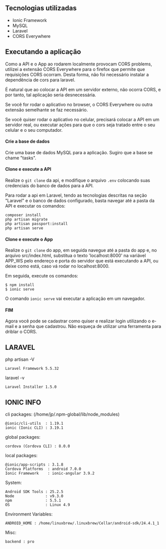 ## Tecnologias utilizadas
- Ionic Framework
- MySQL
- Laravel
- CORS Everywhere

## Executando a aplicação

Como a API e o App ao rodarem localmente provocam CORS problems, utilizei a extensão CORS Everywhere para o firefox que permite que requisições CORS ocorram. Desta forma, não foi necessário instalar a dependência de  cors para laravel.

É natural que ao colocar a API em um servidor externo, não ocorra CORS, e por tanto, tal aplicação seria desnecessária.

Se você for rodar o aplicativo no browser, o CORS Everywhere ou outra extensão semelhante se faz necessário.

Se você quiser rodar o aplicativo no celular, precisará colocar a API em um servidor real, ou executar ações para que o cors seja tratado entre o seu celular e o seu computador.


#### Crie a base de dados
Crie uma base de dados MySQL para a aplicação. Sugiro que a base se chame "tasks".

#### Clone e execute a API
Realize o `git clone` da api, e modifique o arquivo `.env` colocando suas credenciais do banco de dados para a API.

Para rodar a api em Laravel, tendo as tecnologias descritas na seção "Laravel" e o banco de dados configurado, basta navegar até a pasta da API e executar os comandos:
```
composer install
php artisan migrate
php artisan passport:install
php artisan serve
```
#### Clone e execute o App

Realize o `git clone` do app, em seguida navegue até a pasta do app e, no arquivo src/index.html, substitua o texto 'localhost:8000' na variável APP_WS pelo endereço e porta do servidor que está executando a API, ou deixe como está, caso vá rodar no localhost:8000.

Em seguida, execute os comandos:
```
$ npm install
$ ionic serve
```
O comando `ionic serve` vai executar a aplicação em um navegador.

#### FIM

Agora você pode se cadastrar como quiser e realizar login utilizando o e-mail e a senha que cadastrou. Não esqueça de utilizar uma ferramenta para driblar o CORS.

## LARAVEL
php artisan -V

    Laravel Framework 5.5.32
laravel -v

    Laravel Installer 1.5.0


## IONIC INFO

cli packages: (/home/jp/.npm-global/lib/node_modules)

    @ionic/cli-utils  : 1.19.1
    ionic (Ionic CLI) : 3.19.1

global packages:

    cordova (Cordova CLI) : 8.0.0

local packages:

    @ionic/app-scripts : 3.1.8
    Cordova Platforms  : android 7.0.0
    Ionic Framework    : ionic-angular 3.9.2

System:

    Android SDK Tools : 25.2.5
    Node              : v9.3.0
    npm               : 5.5.1
    OS                : Linux 4.9

Environment Variables:

    ANDROID_HOME : /home/linuxbrew/.linuxbrew/Cellar/android-sdk/24.4.1_1

Misc:

    backend : pro

